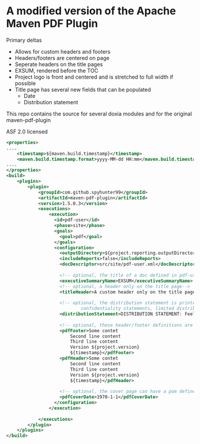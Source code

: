 # A modified version of the Apache Maven PDF Plugin

Primary deltas

 - Allows for custom headers and footers
 - Headers/footers are centered on page
 - Seperate headers on the title pages
 - EXSUM, rendered before the TOC
 - Project logo is front and centered and is stretched to full width if possible
 - Title page has several new fields that can be populated
	- Date
	- Distribution statement
 
This repo contains the source for several doxia modules and for the original maven-pdf-plugin

ASF 2.0 licensed

```xml
<properties>
....
	<timestamp>${maven.build.timestamp}</timestamp>
	<maven.build.timestamp.format>yyyy-MM-dd HH:mm</maven.build.timestamp.format>
....
</properties>
<build>
	<plugins>
		<plugin>
			<groupId>com.github.spyhunter99</groupId>
			<artifactId>maven-pdf-plugin</artifactId>
			<version>1.5.0.3</version>
			<executions>
				<execution>
				  <id>pdf-user</id>
				  <phase>site</phase>
				  <goals>
					<goal>pdf</goal>
				  </goals>
				  <configuration>
					<outputDirectory>${project.reporting.outputDirectory}</outputDirectory>
					<includeReports>false</includeReports>
					<docDescriptor>src/site/pdf-user.xml</docDescriptor>
					
					<!-- optional, the title of a doc defined in pdf-user that is rendered before the TOC -->
					<executiveSummaryName>EXSUM</executiveSummaryName>
					<!-- optional, a header only on the title page-->
					<titleHeader>A custom header only on the title pages</titleHeader>
					
					<!-- optional, the distribution statement is printed on the title page towards the bottom, common use case:
							confidentiality statements, limited distribution, legalese and other mumbo jumbo.-->
					<distributionStatement>DISTRIBUTION STATEMENT: Feel free to give this document to anyone you will take it.</distributionStatement>
						
					<!-- optional, these header/footer definitions are used on all pages exception the title page -->
					<pdfFooter>Some contet 
						Second line content 
						Third line content 
						Version ${project.version} 
						${timestamp}</pdfFooter>
					<pdfHeader>Some contet 
						Second line content 
						Third line content 
						Version ${project.version} 
						${timestamp}</pdfHeader>
						
					<!-- optional, the cover page can have a pom defined date too -->
					<pdfCoverDate>1970-1-1</pdfCoverDate>
				  </configuration>
				</execution>
			  
			</executions>
		</plugin>
	</plugins>
</build>
```

